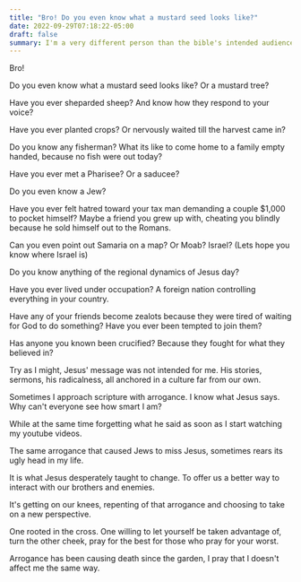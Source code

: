 ```yaml
---
title: "Bro! Do you even know what a mustard seed looks like?"
date: 2022-09-29T07:18:22-05:00
draft: false
summary: I'm a very different person than the bible's intended audience. Do I recognize that? 
---
```


Bro!

Do you even know what a mustard seed looks like? Or a mustard tree?

Have you ever sheparded sheep? And know how they respond to your voice?

Have you ever planted crops? Or nervously waited till the harvest came in?

Do you know any fisherman? What its like to come home to a family empty handed, because no fish were out today?

Have you ever met a Pharisee? Or a saducee? 

Do you even know a Jew?

Have you ever felt hatred toward your tax man demanding a couple $1,000 to pocket himself? Maybe a friend you grew up with, cheating you blindly because he sold himself out to the Romans.

Can you even point out Samaria on a map? Or Moab? Israel? (Lets hope you know where Israel is)

Do you know anything of the regional dynamics of Jesus day?

Have you ever lived under occupation? A foreign nation controlling everything in your country.

Have any of your friends become zealots because they were tired of waiting for God to do something? Have you ever been tempted to join them?

Has anyone you known been crucified? Because they fought for what they believed in?

Try as I might, Jesus' message was not intended for me. His stories, sermons, his radicalness, all anchored in a culture far from our own.

Sometimes I approach scripture with arrogance. I know what Jesus says. Why can't everyone see how smart I am?

While at the same time forgetting what he said as soon as I start watching my youtube videos.

The same arrogance that caused Jews to miss Jesus, sometimes rears its ugly head in my life.

It is what Jesus desperately taught to change. To offer us a better way to interact with our brothers and enemies.

It's getting on our knees, repenting of that arrogance and choosing to take on a new perspective.

One rooted in the cross. One willing to let yourself be taken advantage of, turn the other cheek, pray for the best for those who pray for your worst.

Arrogance has been causing death since the garden, I pray that I doesn't affect me the same way.
